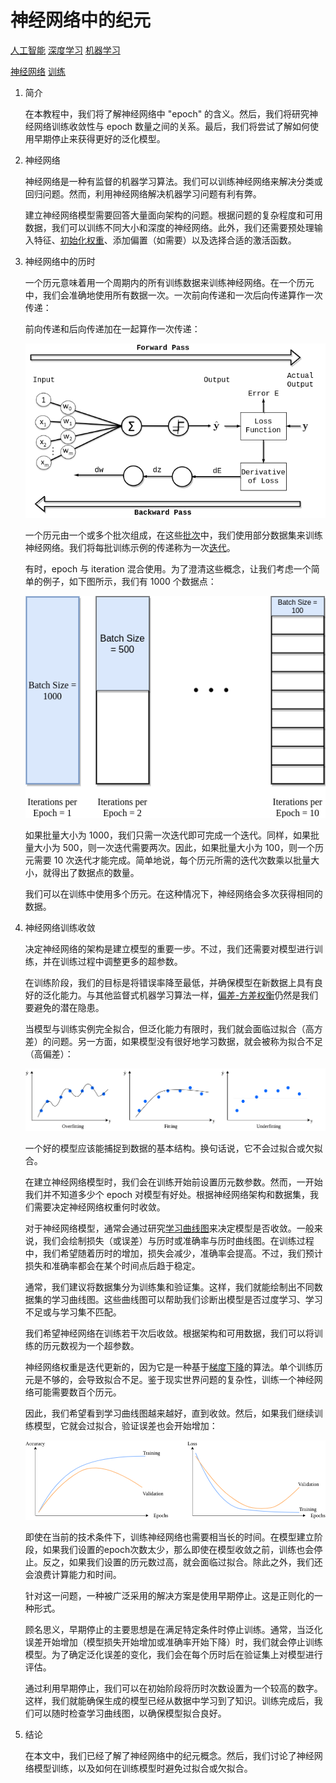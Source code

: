 # 神经网络中的纪元

[人工智能](https://www.baeldung.com/cs/category/ai) [深度学习](https://www.baeldung.com/cs/category/ai/deep-learning) [机器学习](https://www.baeldung.com/cs/category/ai/ml)

[神经网络](https://www.baeldung.com/cs/tag/neural-networks) [训练](https://www.baeldung.com/cs/tag/training)

1. 简介

    在本教程中，我们将了解神经网络中 "epoch" 的含义。然后，我们将研究神经网络训练收敛性与 epoch 数量之间的关系。最后，我们将尝试了解如何使用早期停止来获得更好的泛化模型。

2. 神经网络

    神经网络是一种有监督的机器学习算法。我们可以训练神经网络来解决分类或回归问题。然而，利用神经网络解决机器学习问题有利有弊。

    建立神经网络模型需要回答大量面向架构的问题。根据问题的复杂程度和可用数据，我们可以训练不同大小和深度的神经网络。此外，我们还需要预处理输入特征、[初始化权重](https://www.baeldung.com/cs/ml-neural-network-weights)、添加偏置（如需要）以及选择合适的激活函数。

3. 神经网络中的历时

    一个历元意味着用一个周期内的所有训练数据来训练神经网络。在一个历元中，我们会准确地使用所有数据一次。一次前向传递和一次后向传递算作一次传递：

    前向传递和后向传递加在一起算作一次传递：

    ![Epoch FWD BWD PASS](pic/epoch-fwd-bwd-pass.webp)

    一个历元由一个或多个批次组成，在这些[批次](https://www.baeldung.com/cs/neural-networks-epoch-vs-iteration#3-batch)中，我们使用部分数据集来训练神经网络。我们将每批训练示例的传递称为一次[迭代](https://www.baeldung.com/cs/neural-networks-epoch-vs-iteration#2-iteration)。

    有时，epoch 与 iteration 混合使用。为了澄清这些概念，让我们考虑一个简单的例子，如下图所示，我们有 1000 个数据点：

    ![批次大小](pic/epoch-batch-size.webp)

    如果批量大小为 1000，我们只需一次迭代即可完成一个迭代。同样，如果批量大小为 500，则一次迭代需要两次。因此，如果批量大小为 100，则一个历元需要 10 次迭代才能完成。简单地说，每个历元所需的迭代次数乘以批量大小，就得出了数据点的数量。

    我们可以在训练中使用多个历元。在这种情况下，神经网络会多次获得相同的数据。

4. 神经网络训练收敛

    决定神经网络的架构是建立模型的重要一步。不过，我们还需要对模型进行训练，并在训练过程中调整更多的超参数。

    在训练阶段，我们的目标是将错误率降至最低，并确保模型在新数据上具有良好的泛化能力。与其他监督式机器学习算法一样，[偏差-方差权衡](https://en.wikipedia.org/wiki/Bias–variance_tradeoff)仍然是我们要避免的潜在隐患。

    当模型与训练实例完全拟合，但泛化能力有限时，我们就会面临过拟合（高方差）的问题。另一方面，如果模型没有很好地学习数据，就会被称为拟合不足（高偏差）：

    ![历元偏差方差](pic/epoch-bias-variance.webp)

    一个好的模型应该能捕捉到数据的基本结构。换句话说，它不会过拟合或欠拟合。

    在建立神经网络模型时，我们会在训练开始前设置历元数参数。然而，一开始我们并不知道多少个 epoch 对模型有好处。根据神经网络架构和数据集，我们需要决定神经网络权重何时收敛。

    对于神经网络模型，通常会通过研究[学习曲线图](https://www.baeldung.com/cs/learning-curve-ml)来决定模型是否收敛。一般来说，我们会绘制损失（或误差）与历时或准确率与历时曲线图。在训练过程中，我们希望随着历时的增加，损失会减少，准确率会提高。不过，我们预计损失和准确率都会在某个时间点后趋于稳定。

    通常，我们建议将数据集分为训练集和验证集。这样，我们就能绘制出不同数据集的学习曲线图。这些曲线图可以帮助我们诊断出模型是否过度学习、学习不足或与学习集不匹配。

    我们希望神经网络在训练若干次后收敛。根据架构和可用数据，我们可以将训练的历元数视为一个超参数。

    神经网络权重是迭代更新的，因为它是一种基于[梯度下降](https://www.baeldung.com/cs/gradient-descent-vs-ascent#gradient-descent)的算法。单个训练历元是不够的，会导致拟合不足。鉴于现实世界问题的复杂性，训练一个神经网络可能需要数百个历元。

    因此，我们希望看到学习曲线图越来越好，直到收敛。然后，如果我们继续训练模型，它就会过拟合，验证误差也会开始增加：

    ![历时训练曲线](pic/epoch-training-curve.webp)

    即使在当前的技术条件下，训练神经网络也需要相当长的时间。在模型建立阶段，如果我们设置的epoch次数太少，那么即使在模型收敛之前，训练也会停止。反之，如果我们设置的历元数过高，就会面临过拟合。除此之外，我们还会浪费计算能力和时间。

    针对这一问题，一种被广泛采用的解决方案是使用早期停止。这是正则化的一种形式。

    顾名思义，早期停止的主要思想是在满足特定条件时停止训练。通常，当泛化误差开始增加（模型损失开始增加或准确率开始下降）时，我们就会停止训练模型。为了确定泛化误差的变化，我们会在每个历时后在验证集上对模型进行评估。

    通过利用早期停止，我们可以在初始阶段将历时次数设置为一个较高的数字。这样，我们就能确保生成的模型已经从数据中学习到了知识。训练完成后，我们可以随时检查学习曲线图，以确保模型拟合良好。

5. 结论

    在本文中，我们已经了解了神经网络中的纪元概念。然后，我们讨论了神经网络模型训练，以及如何在训练模型时避免过拟合或欠拟合。
